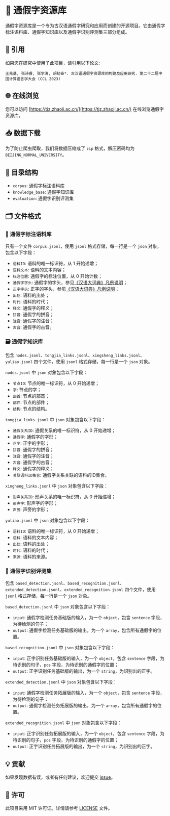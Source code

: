 
# 📜 通假字资源库

通假字资源库是一个专为古汉语通假字研究和应用而创建的开源项目。它由通假字标注语料库、通假字知识库以及通假字识别评测集三部分组成。

## 📝 引用

如果您在研究中使用了此项目，请引用以下论文:

```
王兆基, 张诗睿, 张学涛, 胡韧奋*. 古汉语通假字资源库的构建及应用研究. 第二十二届中国计算语言学大会 (CCL 2023)
```

## 🌐 在线浏览

您可以访问 [https://tjz.zhaoji.ac.cn/](https://tjz.zhaoji.ac.cn/) 在线浏览通假字资源库。

## 📥 数据下载

为了防止爬虫爬取，我们将数据压缩成了 `zip` 格式，解压密码均为 `BEIJING_NORMAL_UNIVERSITY`。

## 📂 目录结构

- `corpus`: 通假字标注语料库
- `knowledge_base`: 通假字知识库
- `evaluation`: 通假字识别评测集

## 🗂 文件格式

### 📖 通假字标注语料库

只有一个文件 `corpus.jsonl`，使用 `jsonl` 格式存储，每一行是一个 `json` 对象，包含以下字段：

- `语料ID`: 语料的唯一标识符，从 1 开始递增；
- `语料文本`: 语料的文本内容；
- `标注位置`: 通假字的标注位置，从 0 开始计数；
- `通假字字头`: 通假字的字头，参见[《汉语大词典》凡例说明](https://hd.cnki.net/kxhd/Introduce/HDFanLi)；
- `正字字头`: 正字的字头，参见[《汉语大词典》凡例说明](https://hd.cnki.net/kxhd/Introduce/HDFanLi)；
- `出处`: 语料的出处；
- `时代`: 语料的时代；
- `释义`: 通假字的释义；
- `拼音`: 通假字的拼音；
- `注音`: 通假字的注音；
- `古音`: 通假字的古音。

### 🗃️ 通假字知识库

包含 `nodes.jsonl`、`tongjia_links.jsonl`、`xingsheng_links.jsonl`、`yuliao.jsonl` 四个文件，使用 `jsonl` 格式存储，每一行是一个 `json` 对象。

`nodes.jsonl` 中 `json` 对象包含以下字段：

- `节点ID`: 节点的唯一标识符，从 0 开始递增；
- `字`: 节点的字；
- `部首`: 节点的部首；
- `部件`: 节点的部件；
- `结构`: 节点的结构。

`tongjia_links.jsonl` 中 `json` 对象包含以下字段：

- `通假关系ID`: 通假关系的唯一标识符，从 0 开始递增；
- `通假字`: 通假字的字形；
- `正字`: 正字的字形；
- `拼音`: 通假字的拼音；
- `注音`: 通假字的注音；
- `古音`: 通假字的古音；
- `释义`: 通假字的释义；
- `关联语料ID集合`: 通假字关系关联的语料的ID集合。

`xingheng_links.jsonl` 中 `json` 对象包含以下字段：

- `形声关系ID`: 形声关系的唯一标识符，从 0 开始递增；
- `形声字`: 形声字的字形；
- `声旁`: 声旁的字形；

`yuliao.jsonl` 中 `json` 对象包含以下字段：

- `语料ID`: 语料的唯一标识符，从 0 开始递增；
- `语料`: 语料的文本内容；
- `出处`: 语料的出处；
- `时代`: 语料的时代；
- `来源`: 语料的来源。

### 🎯 通假字识别评测集

包含 `based_detection.jsonl`、`based_recognition.jsonl`、`extended_detection.jsonl`、`extended_recognition.jsonl` 四个文件，使用 `jsonl` 格式存储，每一行是一个 `json` 对象。

`based_detection.jsonl` 中 `json` 对象包含以下字段：

- `input`: 通假字检测任务基础版的输入，为一个 `object`，包含 `sentence` 字段，为待检测的句子；
- `output`: 通假字检测任务基础版的输出，为一个 `array`，包含所有通假字的位置。

`based_recognition.jsonl` 中 `json` 对象包含以下字段：

- `input`: 正字识别任务基础版的输入，为一个 `object`，包含 `sentence` 字段，为待识别的句子，`pos` 字段，为待识别的通假字的位置；
- `output`: 正字识别任务基础版的输出，为一个 `string`，为识别出的正字。

`extended_detection.jsonl` 中 `json` 对象包含以下字段：

- `input`: 通假字检测任务拓展版的输入，为一个 `object`，包含 `sentence` 字段，为待检测的句子；
- `output`: 通假字检测任务拓展版的输出，为一个 `array`，包含所有通假字的位置。

`extended_recognition.jsonl` 中 `json` 对象包含以下字段：

- `input`: 正字识别任务拓展版的输入，为一个 `object`，包含 `sentence` 字段，为待识别的句子，`pos` 字段，为待识别的通假字的位置；
- `output`: 正字识别任务拓展版的输出，为一个 `string`，为识别出的正字。

## 💡 贡献

如果发现数据有误，或者有任何建议，欢迎提交 [issue](https://github.com/frederick-wang/tongjiazi-resources/issues)。

## 📄 许可

此项目采用 MIT 许可证。详情请参考 [LICENSE](./LICENSE) 文件。

